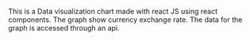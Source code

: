This is a Data visualization chart made with react JS using react components.  The graph show currency exchange rate.  The data for the graph is accessed through an api.